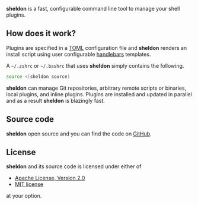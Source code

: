 <br><br>

**sheldon** is a fast, configurable command line tool to manage your shell
plugins.

## How does it work?

Plugins are specified in a [TOML](https://toml.io) configuration file and
**sheldon** renders an install script using user configurable
[handlebars](http://handlebarsjs.com) templates.

A `~/.zshrc` or `~/.bashrc` that uses **sheldon** simply contains the following.

```sh
source <(sheldon source)
```

**sheldon** can manage Git repositories, arbitrary remote scripts or binaries,
local plugins, and inline plugins. Plugins are installed and updated in parallel
and as a result **sheldon** is blazingly fast.

## Source code

**sheldon** open source and you can find the code on
[GitHub](https://github.com/rossmacarthur/sheldon).

## License

**sheldon** and its source code is licensed under either of

- [Apache License, Version 2.0](http://www.apache.org/licenses/LICENSE-2.0)
- [MIT license](http://opensource.org/licenses/MIT)

at your option.
